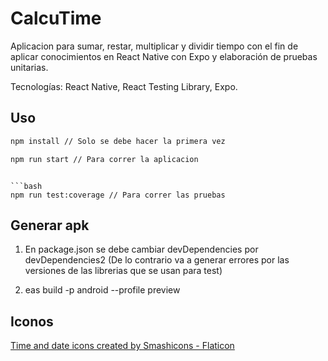 # CalcuTime

Aplicacion para sumar, restar, multiplicar y dividir tiempo con el fin de aplicar conocimientos en React Native con Expo y elaboración de pruebas unitarias. 

Tecnologías: React Native, React Testing Library, Expo.


## Uso

```bash
npm install // Solo se debe hacer la primera vez
```

```bash
npm run start // Para correr la aplicacion
```
```

```bash
npm run test:coverage // Para correr las pruebas
```


## Generar apk
1. En package.json se debe cambiar devDependencies por devDependencies2 (De lo contrario va a generar errores por las versiones de las librerias que se usan para test)

2. eas build -p android --profile preview 

## Iconos

<a href="https://www.flaticon.com/free-icons/time-and-date" title="time and date icons">Time and date icons created by Smashicons - Flaticon</a>
